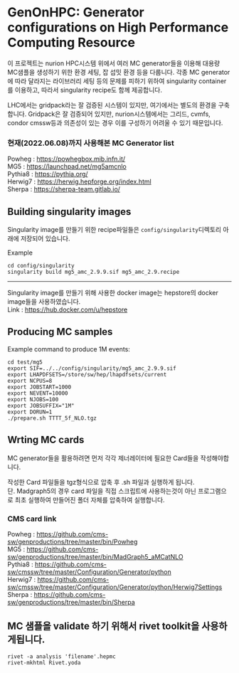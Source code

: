 # GenOnHPC: Generator configurations on High Performance Computing Resource
이 프로젝트는 nurion HPC시스템 위에서 여러 MC generator들을 이용해 대용량 MC샘플을 생성하기 위한 환경 세팅, 잡 섭밋 환경 등을 다룹니다.
각종 MC generator에 따라 달라지는 라이브러리 세팅 등의 문제를 피하기 위하여 singularity container를 이용하고, 따라서 singularity recipe도 함께 제공합니다.

LHC에서는 gridpack라는 잘 검증된 시스템이 있지만, 여기에서는 별도의 환경을 구축합니다. Gridpack은 잘 검증되어 있지만, nurion시스템에서는 그리드, cvmfs, condor cmssw등과 의존성이 있는 경우 이를 구성하기 어려울 수 있기 때문입니다.

### 현재(2022.06.08)까지  사용해본 MC Generator list
Powheg : <https://powhegbox.mib.infn.it/>    
MG5 : <https://launchpad.net/mg5amcnlo>    
Pythia8 : <https://pythia.org/>    
Herwig7 : <https://herwig.hepforge.org/index.html>    
Sherpa : <https://sherpa-team.gitlab.io/>    


## Building singularity images
Singularity image를 만들기 위한 recipe파일들은 `config/singularity`디렉토리 아래에 저장되어 있습니다.

Example
```
cd config/singularity
singularity build mg5_amc_2.9.9.sif mg5_amc_2.9.recipe
```

---
Singularity image를 만들기 위해 사용한 docker image는 hepstore의 docker image들을 사용하였습니다.    
Link : <https://hub.docker.com/u/hepstore>


## Producing MC samples

Example command to produce 1M events:
```
cd test/mg5
export SIF=../../config/singularity/mg5_amc_2.9.9.sif
export LHAPDFSETS=/store/sw/hep/lhapdfsets/current
export NCPUS=8
export JOBSTART=1000
export NEVENT=10000
export NJOBS=100
export JOBSUFFIX="1M"
export DORUN=1
./prepare.sh TTTT_5f_NLO.tgz
```

## Wrting MC cards
MC generator들을 활용하려면 먼저 각각 제너레이터에 필요한 Card들을 작성해야합니다. 
   
작성한 Card 파일들을 tgz형식으로 압축 후 .sh 파일과 실행하게 됩니다.    
단. Madgraph5의 경우 card 파일을 직접 스크립트에 사용하는것이 아닌 프로그램으로 최초 실행하여 만들어진 폴더 자체를 압축하여 실행합니다.     



### CMS card link
Powheg : <https://github.com/cms-sw/genproductions/tree/master/bin/Powheg>    
MG5 : <https://github.com/cms-sw/genproductions/tree/master/bin/MadGraph5_aMCatNLO>    
Pythia8 : <https://github.com/cms-sw/cmssw/tree/master/Configuration/Generator/python>    
Herwig7 : <https://github.com/cms-sw/cmssw/tree/master/Configuration/Generator/python/Herwig7Settings>    
Sherpa : <https://github.com/cms-sw/genproductions/tree/master/bin/Sherpa>    




 
## MC 샘플을 validate 하기 위해서 rivet toolkit을 사용하게됩니다.

```
rivet -a analysis 'filename'.hepmc
rivet-mkhtml Rivet.yoda
```
